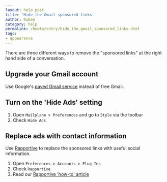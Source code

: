 ```yaml
---
layout: help_post
title: 'Hide the Gmail sponsored links'
author: Ruben
category: help
permalink: /howto/entry/hide_the_gmail_sponsored_links.html
tags:
- appearance
---
```


There are three different ways to remove the "sponsored links" at the right hand side of a conversation.


Upgrade your Gmail account
---

Use Google's [payed Gmail service](http://www.google.com/apps/intl/en/business/index.html) instead of free Gmail.


Turn on the 'Hide Ads' setting
---

1. Open `Mailplane > Preferences` and go to `Style` via the toolbar
2. Check `Hide Ads`


Replace ads with contact information
---

Use [Rapportive](http://rapportive.com) to replace the sponsored links with useful social information.

1. Open `Preferences > Accounts > Plug-Ins`
2. Check `Rapportive`
3. Read our [Rapportive 'how-to' article](/howto/entry/use_rapportive_in_mailplane)
